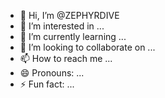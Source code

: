 - 👋 Hi, I’m @ZEPHYRDIVE
- 👀 I’m interested in ...
- 🌱 I’m currently learning ...
- 💞️ I’m looking to collaborate on ...
- 📫 How to reach me ...
- 😄 Pronouns: ...
- ⚡ Fun fact: ...

<!---
ZEPHYRDIVE/ZEPHYRDIVE is a ✨ special ✨ repository because its `README.md` (this file) appears on your GitHub profile.
You can click the Preview link to take a look at your changes.
--->
